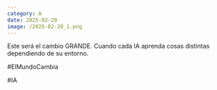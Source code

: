 ```yaml
--- 
category: A 
date: 2025-02-20 
image: /2025-02-20_1.png 
--- 
```


Este será el cambio GRANDE. Cuando cada IA aprenda cosas distintas dependiendo de su entorno. 

#ElMundoCambia

#IA